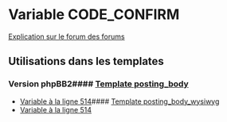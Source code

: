 # Variable CODE_CONFIRM
[Explication sur le forum des forums](http://forum.forumactif.com/t294113-listing-des-variables#CODE_CONFIRM)
## Utilisations dans les templates
### Version phpBB2#### [Template posting_body](subsilver/posting_body.md)
* [Variable à la ligne 514](../subsilver/posting_body.tpl#L514)#### [Template posting_body_wysiwyg](subsilver/posting_body_wysiwyg.md)
* [Variable à la ligne 514](../subsilver/posting_body_wysiwyg.tpl#L514)